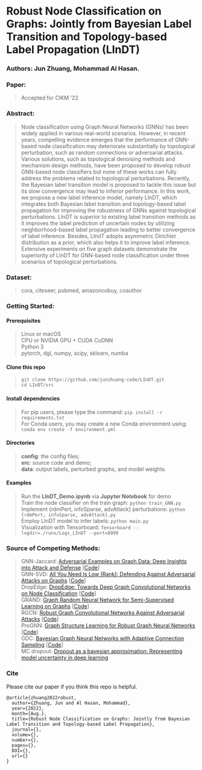 # Robust Node Classification on Graphs: Jointly from Bayesian Label Transition and Topology-based Label Propagation (LInDT)

### Authors: Jun Zhuang, Mohammad Al Hasan.

### Paper:
> Accepted for CIKM '22

### Abstract:
> Node classification using Graph Neural Networks (GNNs) has been widely applied in various real-world scenarios. However, in recent years, compelling evidence emerges that the performance of GNN-based node classification may deteriorate substantially by topological perturbation, such as random connections or adversarial attacks. Various solutions, such as topological denoising methods and mechanism design methods, have been proposed to develop robust GNN-based node classifiers but none of these works can fully address the problems related to topological perturbations. Recently, the Bayesian label transition model is proposed to tackle this issue but its slow convergence may lead to inferior performance. In this work, we propose a new label inference model, namely LInDT, which integrates both Bayesian label transition and topology-based label propagation for improving the robustness of GNNs against topological perturbations. LInDT is superior to existing label transition methods as it improves the label prediction of uncertain nodes by utilizing neighborhood-based label propagation leading to better convergence of label inference. Besides, LIndT adopts asymmetric Dirichlet distribution as a prior, which also helps it to improve label inference. Extensive experiments on five graph datasets demonstrate the superiority of LInDT for GNN-based node classification under three scenarios of topological perturbations.

### Dataset:
> cora, citeseer, pubmed, amazoncobuy, coauthor

### Getting Started:
#### Prerequisites
> Linux or macOS \
> CPU or NVIDIA GPU + CUDA CuDNN \
> Python 3 \
> pytorch, dgl, numpy, scipy, sklearn, numba

#### Clone this repo
> ```git clone https://github.com/junzhuang-code/LInDT.git``` \
> ```cd LInDT/src```

#### Install dependencies
> For pip users, please type the command: ```pip install -r requirements.txt``` \
> For Conda users, you may create a new Conda environment using: ```conda env create -f environment.yml```

#### Directories
> **config**: the config files; \
> **src**: source code and demo; \
> **data**: output labels, perturbed graphs, and model weights.

#### Examples
> Run the **LInDT_Demo.ipynb** via **Jupyter Notebook** for demo \
> Train the node classifier on the train graph: ```python train_GNN.py``` \
> Implement {rdmPert, infoSparse, advAttack} perturbations: ```python {rdmPert, infoSparse, advAttack}.py``` \
> Employ LInDT model to infer labels: ```python main.py``` \
> Visualization with Tensorboard: ```Tensorboard --logdir=./runs/Logs_LInDT --port=8999```

### Source of Competing Methods:
> GNN-Jaccard: [Adversarial Examples on Graph Data: Deep Insights into Attack and Defense](https://www.ijcai.org/proceedings/2019/0669.pdf) [[Code](https://github.com/DSE-MSU/DeepRobust/blob/master/deeprobust/graph/defense/gcn_preprocess.py)] \
> GNN-SVD: [All You Need Is Low (Rank): Defending Against Adversarial Attacks on Graphs](https://dl.acm.org/doi/pdf/10.1145/3336191.3371789) [[Code](https://github.com/DSE-MSU/DeepRobust/blob/master/deeprobust/graph/defense/gcn_preprocess.py)] \
> DropEdge: [DropEdge: Towards Deep Graph Convolutional Networks on Node Classification](https://openreview.net/pdf?id=Hkx1qkrKPr) [[Code](https://github.com/DropEdge/DropEdge)] \
> GRAND: [Graph Random Neural Network for Semi-Supervised Learning on Graphs](https://arxiv.org/pdf/2005.11079.pdf) [[Code](https://github.com/THUDM/GRAND)] \
> RGCN: [Robust Graph Convolutional Networks Against Adversarial Attacks](https://dl.acm.org/doi/10.1145/3292500.3330851) [[Code](https://github.com/DSE-MSU/DeepRobust/blob/master/deeprobust/graph/defense/r_gcn.py)] \
> ProGNN: [Graph Structure Learning for Robust Graph Neural Networks](https://dl.acm.org/doi/pdf/10.1145/3394486.3403049) [[Code](https://github.com/ChandlerBang/Pro-GNN)] \
> GDC: [Bayesian Graph Neural Networks with Adaptive Connection Sampling](http://proceedings.mlr.press/v119/hasanzadeh20a/hasanzadeh20a.pdf) [[Code](https://github.com/armanihm/GDC)] \
> MC dropout: [Dropout as a bayesian approximation: Representing model uncertainty in deep learning](https://proceedings.mlr.press/v48/gal16.pdf)

### Cite
Please cite our paper if you think this repo is helpful.
```
@article{zhuang2022robust,
  author={Zhuang, Jun and Al Hasan, Mohammad},
  year={2022},
  month={Aug.},
  title={Robust Node Classification on Graphs: Jointly from Bayesian Label Transition and Topology-based Label Propagation},
  journal={},
  volume={},
  number={},
  pages={},
  DOI={},
  url={}
}
```
